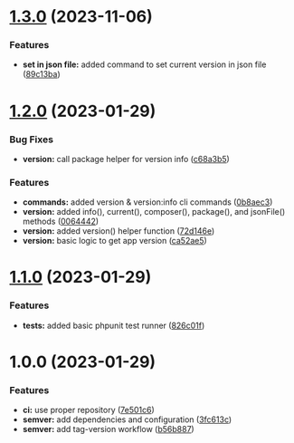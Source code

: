 # [1.3.0](https://github.com/codeuptime/app-version-laravel/compare/1.2.0...1.3.0) (2023-11-06)


### Features

* **set in json file:** added command to set current version in json file ([89c13ba](https://github.com/codeuptime/app-version-laravel/commit/89c13bafd5c6e8b95e7a7c0dcf26042b4d3c6081))

# [1.2.0](https://github.com/codeuptime/app-version-laravel/compare/1.1.0...1.2.0) (2023-01-29)


### Bug Fixes

* **version:** call package helper for version info ([c68a3b5](https://github.com/codeuptime/app-version-laravel/commit/c68a3b5eb9748cab9b21dc0df36b1b536871779d))


### Features

* **commands:** added version & version:info cli commands ([0b8aec3](https://github.com/codeuptime/app-version-laravel/commit/0b8aec3fcd61f31d0a84b2ae023cb6a793989e4b))
* **version:** added info(), current(), composer(), package(), and jsonFile() methods ([0064442](https://github.com/codeuptime/app-version-laravel/commit/00644425eb66f6f75eca5dc578e70eecc27f6aa6))
* **version:** added version() helper function ([72d146e](https://github.com/codeuptime/app-version-laravel/commit/72d146ea2552216e2ccb3d1c5344c8908b61d4fe))
* **version:** basic logic to get app version ([ca52ae5](https://github.com/codeuptime/app-version-laravel/commit/ca52ae5bbf8a87c5af494aefabdd81ab64c4900e))

# [1.1.0](https://github.com/codeuptime/app-version-laravel/compare/1.0.0...1.1.0) (2023-01-29)


### Features

* **tests:** added basic phpunit test runner ([826c01f](https://github.com/codeuptime/app-version-laravel/commit/826c01f9ddf670e153707309c301ccc9c43ee553))

# 1.0.0 (2023-01-29)


### Features

* **ci:** use proper repository ([7e501c6](https://github.com/codeuptime/app-version-laravel/commit/7e501c60bb4b218eab60ef805b5e083466f0bbb3))
* **semver:** add dependencies and configuration ([3fc613c](https://github.com/codeuptime/app-version-laravel/commit/3fc613c4b8662ea15e3c3f3a24f90f78cfd0dd72))
* **semver:** add tag-version workflow ([b56b887](https://github.com/codeuptime/app-version-laravel/commit/b56b887d9256fd780f281bda2ab62573f5dd3e0f))

